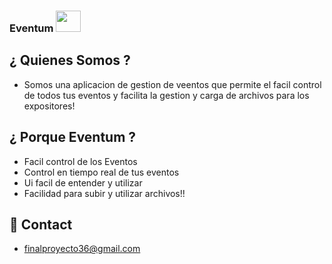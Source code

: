 ### Eventum <img src="https://i.postimg.cc/9MKkZ1SF/Whats-App-Image-2025-04-10-at-21-24-33-cc7c0afc-removebg-preview.webp" width="40px" height="34px" />

## ¿ Quienes Somos ?
- Somos una aplicacion de gestion de veentos que permite el facil control de todos tus eventos y facilita la gestion y carga de archivos para los expositores!

## ¿ Porque Eventum ?
- Facil control de los Eventos
- Control en tiempo real de tus eventos
- Ui facil de entender y utilizar
- Facilidad para subir y utilizar archivos!!

## 📧 Contact

- finalproyecto36@gmail.com
